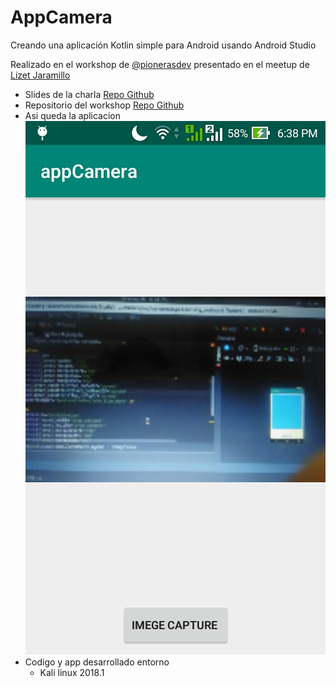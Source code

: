 # AppCamera

  Creando una aplicación Kotlin simple para Android usando Android Studio

  Realizado en el workshop de [@pionerasdev][] presentado en el meetup de [Lizet Jaramillo][]

  * Slides de la charla [Repo Github][]
  * Repositorio del workshop [Repo Github][]
  * Asi queda la aplicacion
    ![appCamera][]
   * Codigo y app desarrollado entorno
        * Kali linux 2018.1







<!--links-->
[@pionerasdev]: https://www.meetup.com/PionerasDevelopers/events/254193121/
[Lizet Jaramillo]: https://twitter.com/LizetJm
[Repo Github]: https://github.com/ljaramillom/AppCam
[appCamera]: /img/appCamera.jpg

